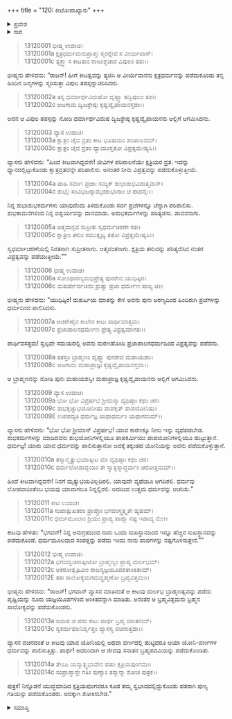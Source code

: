 +++
title = "120: ಕೀಟೋಪಾಖ್ಯಾನಃ"
+++

<details><summary>ಪ್ರವೇಶ</summary>


।।   ಓಂ ಓಂ ನಮೋ ನಾರಾಯಣಾಯ।।   ಶ್ರೀ ವೇದವ್ಯಾಸಾಯ ನಮಃ ।।

ಶ್ರೀ ಕೃಷ್ಣದ್ವೈಪಾಯನ ವೇದವ್ಯಾಸ ವಿರಚಿತ  

**ಶ್ರೀ ಮಹಾಭಾರತ**

**ಅನುಶಾಸನ ಪರ್ವ**

**ದಾನಧರ್ಮ ಪರ್ವ**

**ಅಧ್ಯಾಯ 120**


</details>

<details><summary>ಸಾರ</summary>

ಕೀಟವು ಮೊದಲು ಕ್ಷತ್ರಿಯನಾಗಿ ನಂತರ ಬ್ರಾಹ್ಮಣನಾಗಿ ಬ್ರಹ್ಮಲೋಕವನ್ನು ಪಡೆದುದು (1-14).


</details>



> 13120001 ಭೀಷ್ಮ ಉವಾಚ।  
13120001a ಕ್ಷತ್ರಧರ್ಮಮನುಪ್ರಾಪ್ತಃ ಸ್ಮರನ್ನೇವ ಸ ವೀರ್ಯವಾನ್।  
13120001c ತ್ಯಕ್ತ್ವಾ ಸ ಕೀಟತಾಂ ರಾಜಂಶ್ಚಚಾರ ವಿಪುಲಂ ತಪಃ।।

ಭೀಷ್ಮನು ಹೇಳಿದನು: “ರಾಜನ್! ಹೀಗೆ ಕೀಟತ್ವವನ್ನು ತ್ಯಜಿಸಿ ಆ ವೀರ್ಯವಾನನು ಕ್ಷತ್ರಧರ್ಮವನ್ನು ಪಡೆದುಕೊಂಡು ತನ್ನ ಹಿಂದಿನ ಜನ್ಮಗಳನ್ನು ಸ್ಮರಿಸುತ್ತಾ ವಿಪುಲ ತಪಸ್ಸನ್ನಾಚರಿಸಿದನು.

> 13120002a ತಸ್ಯ ಧರ್ಮಾರ್ಥವಿದುಷೋ ದೃಷ್ಟ್ವಾ ತದ್ವಿಪುಲಂ ತಪಃ।  
13120002c ಆಜಗಾಮ ದ್ವಿಜಶ್ರೇಷ್ಠಃ ಕೃಷ್ಣದ್ವೈಪಾಯನಸ್ತದಾ।।

ಅವನ ಆ ವಿಪುಲ ತಪಸ್ಸನ್ನು ನೋಡಿ ಧರ್ಮಾರ್ಥವಿದುಷ ದ್ವಿಜಶ್ರೇಷ್ಠ ಕೃಷ್ಣದ್ವೈಪಾಯನನು ಅಲ್ಲಿಗೆ ಆಗಮಿಸಿದನು.

> 13120003 ವ್ಯಾಸ ಉವಾಚ।  
13120003a ಕ್ಷಾತ್ರಂ ಚೈವ ವ್ರತಂ ಕೀಟ ಭೂತಾನಾಂ ಪರಿಪಾಲನಮ್।  
13120003c ಕ್ಷಾತ್ರಂ ಚೈವ ವ್ರತಂ ಧ್ಯಾಯಂಸ್ತತೋ ವಿಪ್ರತ್ವಮೇಷ್ಯಸಿ।।

ವ್ಯಾಸನು ಹೇಳಿದನು: “ಹಿಂದೆ ಕೀಟವಾಗಿದ್ದವನೇ! ಜೀವಿಗಳ ಪರಿಪಾಲನೆಯೇ ಕ್ಷತ್ರಿಯರ ವ್ರತ. ಇದನ್ನು ಧ್ಯಾನದಲ್ಲಿಟ್ಟುಕೊಂಡು ಕ್ಷಾತ್ರವ್ರತವನ್ನೇ ಪರಿಪಾಲಿಸು. ಅನಂತರ ನೀನು ವಿಪ್ರತ್ವವನ್ನು ಪಡೆದುಕೊಳ್ಳುತ್ತೀಯೆ.

> 13120004a ಪಾಹಿ ಸರ್ವಾಃ ಪ್ರಜಾಃ ಸಮ್ಯಕ್ ಶುಭಾಶುಭವಿದಾತ್ಮವಾನ್।  
13120004c ಶುಭೈಃ ಸಂವಿಭಜನ್ಕಾಮೈರಶುಭಾನಾಂ ಚ ಪಾವನೈಃ।।

ನಿನ್ನ ಶುಭಾಶುಭಕರ್ಮಗಳು ಯಾವುದೆಂದು ತಿಳಿದುಕೊಂಡು ಸರ್ವ ಪ್ರಜೆಗಳನ್ನೂ ಚೆನ್ನಾಗಿ ಪರಿಪಾಲಿಸು. ಶುಭಕಾಮನೆಗಳಿಂದ ನಿನ್ನ ಐಶ್ವರ್ಯವನ್ನು ದಾನಮಾಡು. ಅಶುಭಕರ್ಮಗಳನ್ನು ಪರಿತ್ಯಜಿಸು. ಪಾವನನಾಗು.

> 13120005a ಆತ್ಮವಾನ್ಭವ ಸುಪ್ರೀತಃ ಸ್ವಧರ್ಮಚರಣೇ ರತಃ।  
13120005c ಕ್ಷಾತ್ರೀಂ ತನುಂ ಸಮುತ್ಸೃಜ್ಯ ತತೋ ವಿಪ್ರತ್ವಮೇಷ್ಯಸಿ।।

ಸ್ವಧರ್ಮಾಚರಣೆಯಲ್ಲಿ ನಿರತನಾಗಿ ಸುಪ್ರೀತನಾಗು. ಆತ್ಮವಂತನಾಗು. ಕ್ಷತ್ರಿಯ ತನುವನ್ನು ಪರಿತ್ಯಜಿಸಿದ ನಂತರ ವಿಪ್ರತ್ವವನ್ನು ಪಡೆಯುತ್ತೀಯೆ.””

> 13120006 ಭೀಷ್ಮ ಉವಾಚ।  
13120006a ಸೋಽಥಾರಣ್ಯಮಭಿಪ್ರೇತ್ಯ ಪುನರೇವ ಯುಧಿಷ್ಠಿರ।  
13120006c ಮಹರ್ಷೇರ್ವಚನಂ ಶ್ರುತ್ವಾ ಪ್ರಜಾ ಧರ್ಮೇಣ ಪಾಲ್ಯ ಚ।।

ಭೀಷ್ಮನು ಹೇಳಿದನು: “ಯುಧಿಷ್ಠಿರ! ಮಹರ್ಷಿಯ ಮಾತನ್ನು ಕೇಳಿ ಅವನು ಪುನಃ ಅರಣ್ಯದಿಂದ ಹಿಂದಿರುಗಿ ಪ್ರಜೆಗಳನ್ನು ಧರ್ಮದಿಂದ ಪಾಲಿಸಿದನು.

> 13120007a ಅಚಿರೇಣೈವ ಕಾಲೇನ ಕೀಟಃ ಪಾರ್ಥಿವಸತ್ತಮ।  
13120007c ಪ್ರಜಾಪಾಲನಧರ್ಮೇಣ ಪ್ರೇತ್ಯ ವಿಪ್ರತ್ವಮಾಗತಃ।।

ಪಾರ್ಥಿವಸತ್ತಮ! ಸ್ವಲ್ಪವೇ ಸಮಯದಲ್ಲಿ ಅವನು ಮರಣಹೊಂದಿ ಪ್ರಜಾಪಾಲನಧರ್ಮದಿಂದ ವಿಪ್ರತ್ವವನ್ನು ಪಡೆದನು.

> 13120008a ತತಸ್ತಂ ಬ್ರಾಹ್ಮಣಂ ದೃಷ್ಟ್ವಾ ಪುನರೇವ ಮಹಾಯಶಾಃ।  
13120008c ಆಜಗಾಮ ಮಹಾಪ್ರಾಜ್ಞಃ ಕೃಷ್ಣದ್ವೈಪಾಯನಸ್ತದಾ।।

ಆ ಬ್ರಾಹ್ಮಣನನ್ನು ನೋಡಿ ಪುನಃ ಮಹಾಯಶಸ್ವೀ ಮಹಾಪ್ರಾಜ್ಞ ಕೃಷ್ಣದ್ವೈಪಾಯನನು ಅಲ್ಲಿಗೆ ಆಗಮಿಸಿದನು.

> 13120009 ವ್ಯಾಸ ಉವಾಚ।  
13120009a ಭೋ ಭೋ ವಿಪ್ರರ್ಷಭ ಶ್ರೀಮನ್ಮಾ ವ್ಯಥಿಷ್ಠಾಃ ಕಥಂ ಚನ।  
13120009c ಶುಭಕೃಚ್ಚುಭಯೋನೀಷು ಪಾಪಕೃತ್ ಪಾಪಯೋನಿಷು।  
13120009E ಉಪಪದ್ಯತಿ ಧರ್ಮಜ್ಞ ಯಥಾಧರ್ಮಂ ಯಥಾಗಮಮ್।।

ವ್ಯಾಸನು ಹೇಳಿದನು: “ಭೋ ಭೋ ಶ್ರೀಮಾನ್ ವಿಪ್ರರ್ಷಭ! ಯಾವ ಕಾರಣಕ್ಕೂ ನೀನು ಇನ್ನು ವ್ಯಥೆಪಡಬೇಡ. ಶುಭಕರ್ಮಗಳನ್ನು ಮಾಡಿದವನು ಶುಭಯೋನಿಗಳಲ್ಲಿಯೂ ಪಾಪಕರ್ಮಿಯು ಪಾಪಯೋನಿಗಳಲ್ಲಿಯೂ ಹುಟ್ಟುತ್ತಾನೆ. ಧರ್ಮಜ್ಞ! ಯಾರು ಯಾವ ಧರ್ಮವನ್ನು ಪಾಲಿಸುತ್ತಾನೋ ಅದಕ್ಕೆ ತಕ್ಕಂತಹ ಯೋನಿಯನ್ನು ಅವನು ಪಡೆದುಕೊಳ್ಳುತ್ತಾನೆ.

> 13120010a ತಸ್ಮಾನ್ಮೃತ್ಯುಭಯಾತ್ಕೀಟ ಮಾ ವ್ಯಥಿಷ್ಠಾಃ ಕಥಂ ಚನ।  
13120010c ಧರ್ಮಲೋಪಾದ್ಭಯಂ ತೇ ಸ್ಯಾತ್ತಸ್ಮಾದ್ಧರ್ಮಂ ಚರೋತ್ತಮಮ್।।

ಹಿಂದೆ ಕೀಟವಾಗಿದ್ದವನೇ! ನಿನಗೆ ಮೃತ್ಯುಭಯವಿಲ್ಲದಿರಲಿ. ಯಾವುದೇ ವ್ಯಥೆಯೂ ಆಗದಿರಲಿ. ಧರ್ಮವು ಲೋಪವಾದೀತೆಂಬ ಭಯವು ಯಾವಾಗಲೂ ನಿನ್ನಲ್ಲಿರಲಿ. ಅದರಿಂದ ಉತ್ತಮ ಧರ್ಮವನ್ನು ಆಚರಿಸು.”

> 13120011 ಕೀಟ ಉವಾಚ।  
13120011a ಸುಖಾತ್ಸುಖತರಂ ಪ್ರಾಪ್ತೋ ಭಗವಂಸ್ತ್ವತ್ಕೃತೇ ಹ್ಯಹಮ್।  
13120011c ಧರ್ಮಮೂಲಾಂ ಶ್ರಿಯಂ ಪ್ರಾಪ್ಯ ಪಾಪ್ಮಾ ನಷ್ಟ ಇಹಾದ್ಯ ಮೇ।।

ಕೀಟವು ಹೇಳಿತು: “ಭಗವನ್! ನಿನ್ನ ಅನುಗ್ರಹದಿಂದ ನಾನು ಒಂದು ಸುಖಸ್ಥಾನದಿಂದ ಇನ್ನೂ ಹೆಚ್ಚಿನ ಸುಖಸ್ಥಾನವನ್ನು ಪಡೆದುಕೊಂಡೆ. ಧರ್ಮಮೂಲವಾದ ಸಂಪತ್ತನ್ನು ಪಡೆದು ಇಂದು ನಾನು ಪಾಪಗಳನ್ನು ನಷ್ಟಗೊಳಿಸುತ್ತೇನೆ.””

> 13120012 ಭೀಷ್ಮ ಉವಾಚ।  
13120012a ಭಗವದ್ವಚನಾತ್ಕೀಟೋ ಬ್ರಾಹ್ಮಣ್ಯಂ ಪ್ರಾಪ್ಯ ದುರ್ಲಭಮ್।  
13120012c ಅಕರೋತ್ಪೃಥಿವೀಂ ರಾಜನ್ಯಜ್ಞಯೂಪಶತಾಂಕಿತಾಮ್।  
13120012E ತತಃ ಸಾಲೋಕ್ಯಮಗಮದ್ಬ್ರಹ್ಮಣೋ ಬ್ರಹ್ಮವಿತ್ತಮಃ।।

ಭೀಷ್ಮನು ಹೇಳಿದನು: “ರಾಜನ್! ಭಗವಾನ್ ವ್ಯಾಸನ ಮಾತಿನಂತೆ ಆ ಕೀಟವು ದುರ್ಲಭ ಬ್ರಾಹ್ಮಣತ್ವವನ್ನು ಪಡೆದು ಪೃಥ್ವಿಯನ್ನು ನೂರು ಯಜ್ಞಯೂಪಗಳಿಂದ ಅಂಕಿತವನ್ನಾಗಿ ಮಾಡಿತು. ಅನಂತರ ಆ ಬ್ರಹ್ಮವಿತ್ತಮನು ಬ್ರಹ್ಮನ ಸಾಲೋಕ್ಯವನ್ನು ಪಡೆದುಕೊಂಡನು.

> 13120013a ಅವಾಪ ಚ ಪರಂ ಕೀಟಃ ಪಾರ್ಥ ಬ್ರಹ್ಮ ಸನಾತನಮ್।  
13120013c ಸ್ವಕರ್ಮಫಲನಿರ್ವೃತ್ತಂ ವ್ಯಾಸಸ್ಯ ವಚನಾತ್ತದಾ।।

ವ್ಯಾಸನ ವಚನದಂತೆ ಆ ಕೀಟವು ಯಾವ ಯೋನಿಯಲ್ಲಿ ಅಥವಾ ವರ್ಣದಲ್ಲಿ ಹುಟ್ಟಿದರೂ ಆಯಾ ಯೋನಿ-ವರ್ಣಗಳ ಧರ್ಮವನ್ನು ಪಾಲಿಸುತ್ತಿತ್ತು. ಪಾರ್ಥ! ಅದರಿಂದಾಗಿ ಆ ಜೀವವು ಸನಾತನ ಬ್ರಹ್ಮಪದವಿಯನ್ನು ಪಡೆದುಕೊಂಡಿತು.

> 13120014a ತೇಽಪಿ ಯಸ್ಮಾತ್ಸ್ವಭಾವೇನ ಹತಾಃ ಕ್ಷತ್ರಿಯಪುಂಗವಾಃ।  
13120014c ಸಂಪ್ರಾಪ್ತಾಸ್ತೇ ಗತಿಂ ಪುಣ್ಯಾಂ ತಸ್ಮಾನ್ಮಾ ಶೋಚ ಪುತ್ರಕ।।

ಪುತ್ರಕ! ನಿನ್ನೊಡನೆ ಯುದ್ಧಮಾಡಿದ ಕ್ಷತ್ರಿಯಪುಂಗವರೂ ಕೂಡ ತಮ್ಮ ಸ್ವಭಾವದಲ್ಲಿದ್ದುಕೊಂಡು ಹತರಾಗಿ ಪುಣ್ಯ ಗತಿಯನ್ನು ಪಡೆದುಕೊಂಡರು. ಆದಕ್ಕಾಗಿ ಶೋಕಿಸಬೇಡ.”



<details><summary>ಸಮಾಪ್ತಿ</summary>


ಇತಿ ಶ್ರೀಮಹಾಭಾರತೇ ಅನುಶಾಸನಪರ್ವಣಿ ದಾನಧರ್ಮಪರ್ವಣಿ ಕೀಟೋಪಾಖ್ಯಾನೇ ವಿಂಶತ್ಯಧಿಕಶತತಮೋಽಧ್ಯಾಯಃ।।  
ಇದು ಶ್ರೀಮಹಾಭಾರತದಲ್ಲಿ ಅನುಶಾಸನಪರ್ವದಲ್ಲಿ ದಾನಧರ್ಮಪರ್ವದಲ್ಲಿ ಕೀಟೋಪಾಖ್ಯಾನ ಎನ್ನುವ ನೂರಾಇಪ್ಪತ್ತನೇ ಅಧ್ಯಾಯವು.



</details>
